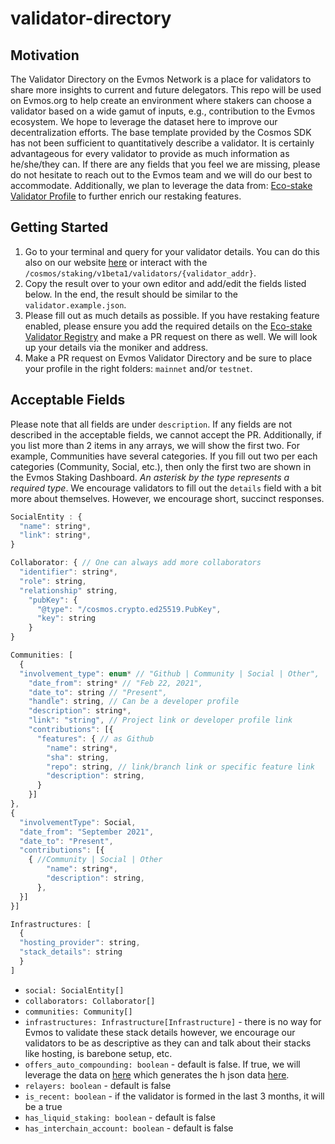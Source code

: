 # validator-directory

## Motivation

The Validator Directory on the Evmos Network is a place for validators to share more insights to current and future delegators. This repo will be used on Evmos.org to help create an environment where stakers can choose a validator based on a wide gamut of inputs, e.g., contribution to the Evmos ecosystem. We hope to leverage the dataset here to improve our decentralization efforts. The base template provided by the Cosmos SDK has not been sufficient to quantitatively describe a validator. It is certainly advantageous for every validator to provide as much information as he/she/they can. If there are any fields that you feel we are missing, please do not hesitate to reach out to the Evmos team and we will do our best to accommodate. Additionally, we plan to leverage the data from: [Eco-stake Validator Profile](https://github.com/eco-stake/validator-registry) to further enrich our restaking features.

## Getting Started

1. Go to your terminal and query for your validator details. You can do this also on our website [here](https://api.evmos.org) or interact with the `/cosmos/staking/v1beta1/validators/{validator_addr}`.
2. Copy the result over to your own editor and add/edit the fields listed below. In the end, the result should be similar to the `validator.example.json`.
3. Please fill out as much details as possible. If you have restaking feature enabled, please ensure you add the required details on the [Eco-stake Validator Registry](https://github.com/eco-stake/validator-registry) and make a PR request on there as well. We will look up your details via the moniker and address.
4. Make a PR request on Evmos Validator Directory and be sure to place your profile in the right folders: `mainnet` and/or `testnet`.

## Acceptable Fields

Please note that all fields are under `description`. If any fields are not described in the acceptable fields, we cannot accept the PR. Additionally, if you list more than 2 items in any arrays, we will show the first two. For example, Communities have several categories. If you fill out two per each categories (Community, Social, etc.), then only the first two are shown in the Evmos Staking Dashboard. _An asterisk by the type represents a required type_. We encourage validators to fill out the `details` field with a bit more about themselves. However, we encourage short, succinct responses.

``` javascript
SocialEntity : {
  "name": string*,
  "link": string*,
}
```

``` javascript
Collaborator: { // One can always add more collaborators
  "identifier": string*,
  "role": string,
  "relationship" string,
    "pubKey": {
      "@type": "/cosmos.crypto.ed25519.PubKey",
      "key": string
    }
}
```

``` javascript
Communities: [
  {
  "involvement_type": enum* // "Github | Community | Social | Other",
    "date_from": string* // "Feb 22, 2021",
    "date_to": string // "Present",
    "handle": string, // Can be a developer profile
    "description": string*,
    "link": "string", // Project link or developer profile link
    "contributions": [{
      "features": { // as Github
        "name": string*,
        "sha": string,
        "repo": string, // link/branch link or specific feature link
        "description": string,
      }
    }]
},
{
  "involvementType": Social,
  "date_from": "September 2021",
  "date_to": "Present",
  "contributions": [{
    { //Community | Social | Other
        "name": string*,
        "description": string,
      },
  }]
}]
```

``` javascript
Infrastructures: [
  {
  "hosting_provider": string,
  "stack_details": string
  }
]
```

- `social: SocialEntity[]`
- `collaborators: Collaborator[]`
- `communities: Community[]`
- `infrastructures: Infrastructure[Infrastructure]` - there is no way for Evmos to validate these stack details however, we encourage our validators to be as descriptive as they can and talk about their stacks like hosting, is barebone setup, etc.
- `offers_auto_compounding: boolean` - default is false. If true, we will leverage the data on [here](https://github.com/eco-stake/validator-registry) which generates the h json data [here](https://validators.cosmos.directory/chains/evmos).
- `relayers: boolean` - default is false
- `is_recent: boolean` - if the validator is formed in the last 3 months, it will be a true
- `has_liquid_staking: boolean` - default is false
- `has_interchain_account: boolean` - default is false
